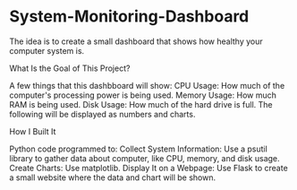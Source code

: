 # System-Monitoring-Dashboard
The idea is to create a small dashboard that shows how healthy your computer system is.

What Is the Goal of This Project?

A few things that this dashbboard will show:
CPU Usage: How much of the computer's processing power is being used.
Memory Usage: How much RAM is being used.
Disk Usage: How much of the hard drive is full.
The following will be displayed as numbers and charts.

How I Built It

Python code programmed to:
Collect System Information: Use a psutil library to gather data about computer, like CPU, memory, and disk usage.
Create Charts: Use matplotlib.
Display It on a Webpage: Use Flask to create a small website where the data and chart will be shown.
